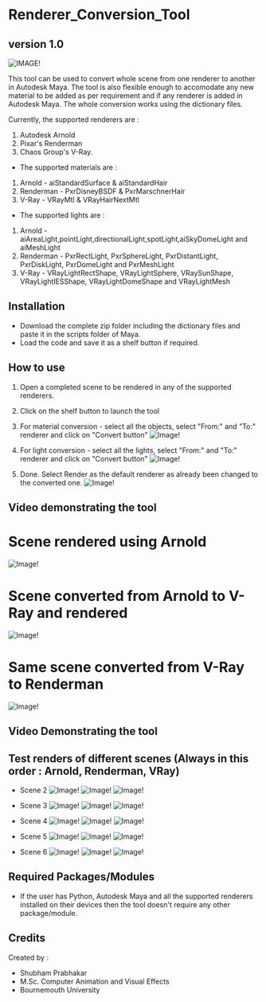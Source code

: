 # Renderer_Conversion_Tool
## version 1.0

![IMAGE!](Images/logo_renderer_scene_swapper.png)

This tool can be used to convert whole scene from one renderer to another in Autodesk Maya. The tool is also flexible enough to accomodate any new material to be added as per requirement and if any renderer is added in Autodesk Maya. The whole conversion works using the dictionary files.

Currently, the supported renderers are : 
1.  Autodesk Arnold
2.  Pixar's Renderman 
3.  Chaos Group's V-Ray.

*   The supported materials are :
1.  Arnold - aiStandardSurface & aiStandardHair
2.  Renderman - PxrDisneyBSDF & PxrMarschnerHair
3.  V-Ray - VRayMtl & VRayHairNextMtl

*   The supported lights are :
1.  Arnold - aiAreaLight,pointLight,directionalLight,spotLight,aiSkyDomeLight and aiMeshLight
2.  Renderman - PxrRectLight, PxrSphereLight, PxrDistantLight, PxrDiskLight, PxrDomeLight and PxrMeshLight
3.  V-Ray - VRayLightRectShape, VRayLightSphere, VRaySunShape, VRayLightIESShape, VRayLightDomeShape and VRayLightMesh 

## Installation
* Download the complete zip folder including the dictionary files and paste it in the scripts folder of Maya.
* Load the code and save it as a shelf button if required.

## How to use
1.  Open a completed scene to be rendered in any of the supported renderers.

2.  Click on the shelf button to launch the tool  

3.  For material conversion - select all the objects, select "From:" and "To:" renderer and click on "Convert button"
![Image!](Video/5.jpg)

4.  For light conversion - select all the lights, select "From:" and "To:" renderer and click on "Convert button"
![Image!](Video/7.jpg)

5.  Done. Select Render as the default renderer as already been changed to the converted one.
![Image!](Video/8.jpg)
## Video demonstrating the tool


# Scene rendered using Arnold
![Image!](images/Test_Renders/Scene_1/arnold_render.jpg)

# Scene converted from Arnold to V-Ray and rendered
![Image!](images/Test_Renders/Scene_1/vray_render.jpg)

# Same scene converted from V-Ray to Renderman
![Image!](images/Test_Renders/Scene_1/renderman_render.jpg)


## Video Demonstrating the tool


## Test renders of different scenes (Always in this order : Arnold, Renderman, VRay)
*   Scene 2
![Image!](images/Test_Renders/Scene_2/arnold_render.jpg)
![Image!](images/Test_Renders/Scene_2/renderman_render.jpg)
![Image!](images/Test_Renders/Scene_2/vray_render.jpg)

*   Scene 3
![Image!](images/Test_Renders/Scene_3/arnold_render.jpg)
![Image!](images/Test_Renders/Scene_3/renderman_render.jpg)
![Image!](images/Test_Renders/Scene_3/vray_render.jpg)

*   Scene 4
![Image!](images/Test_Renders/Scene_4/arnold_render.jpg)
![Image!](images/Test_Renders/Scene_4/renderman_render.jpg)
![Image!](images/Test_Renders/Scene_4/vray_render.jpg)

*   Scene 5
![Image!](images/Test_Renders/Scene_5/arnold_render.jpg)
![Image!](images/Test_Renders/Scene_5/renderman_render.jpg)
![Image!](images/Test_Renders/Scene_5/vray_render.jpg)

*   Scene 6
![Image!](images/Test_Renders/Scene_6/arnold_render.jpg)
![Image!](images/Test_Renders/Scene_6/renderman_render.jpg)
![Image!](images/Test_Renders/Scene_6/vray_render.jpg)

## Required Packages/Modules
* If the user has Python, Autodesk Maya and all the supported renderers installed on their devices then the tool doesn't require any other package/module.

## Credits
Created by :
* Shubham Prabhakar
* M.Sc. Computer Animation and Visual Effects
* Bournemouth University
